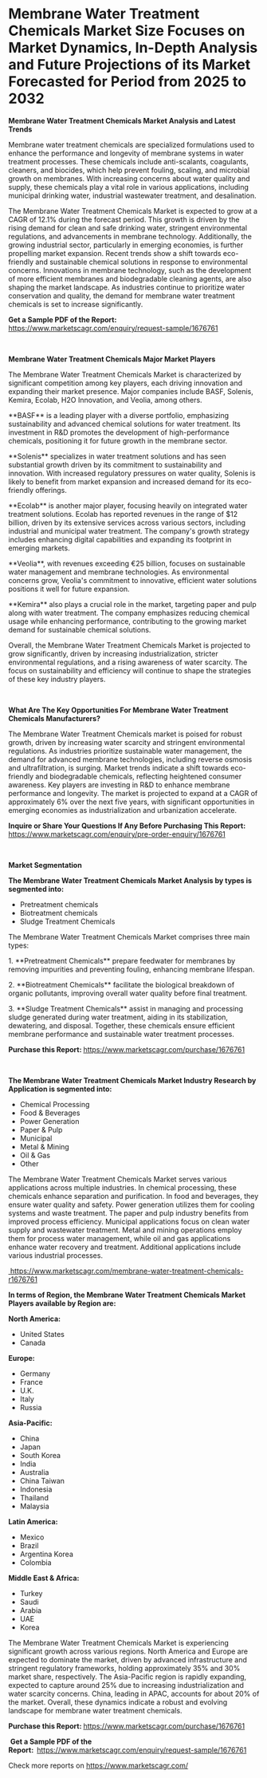 <p><h1>Membrane Water Treatment Chemicals Market Size Focuses on Market Dynamics, In-Depth Analysis and Future Projections of its Market Forecasted for Period from 2025 to 2032</h1></p><p><strong>Membrane Water Treatment Chemicals Market Analysis and Latest Trends</strong></p>
<p><p>Membrane water treatment chemicals are specialized formulations used to enhance the performance and longevity of membrane systems in water treatment processes. These chemicals include anti-scalants, coagulants, cleaners, and biocides, which help prevent fouling, scaling, and microbial growth on membranes. With increasing concerns about water quality and supply, these chemicals play a vital role in various applications, including municipal drinking water, industrial wastewater treatment, and desalination.</p><p>The Membrane Water Treatment Chemicals Market is expected to grow at a CAGR of 12.1% during the forecast period. This growth is driven by the rising demand for clean and safe drinking water, stringent environmental regulations, and advancements in membrane technology. Additionally, the growing industrial sector, particularly in emerging economies, is further propelling market expansion. Recent trends show a shift towards eco-friendly and sustainable chemical solutions in response to environmental concerns. Innovations in membrane technology, such as the development of more efficient membranes and biodegradable cleaning agents, are also shaping the market landscape. As industries continue to prioritize water conservation and quality, the demand for membrane water treatment chemicals is set to increase significantly.</p></p>
<p><strong>Get a Sample PDF of the Report:&nbsp;</strong> <a href="https://www.marketscagr.com/enquiry/request-sample/1676761?utm_campaign=3537&utm_medium=2&utm_source=Github&utm_content=ia&utm_term=24032025&utm_id=membrane-water-treatment-chemicals">https://www.marketscagr.com/enquiry/request-sample/1676761</a></p>
<p>&nbsp;</p>
<p><strong>Membrane Water Treatment Chemicals Major Market Players</strong></p>
<p><p>The Membrane Water Treatment Chemicals Market is characterized by significant competition among key players, each driving innovation and expanding their market presence. Major companies include BASF, Solenis, Kemira, Ecolab, H2O Innovation, and Veolia, among others.</p><p>**BASF** is a leading player with a diverse portfolio, emphasizing sustainability and advanced chemical solutions for water treatment. Its investment in R&D promotes the development of high-performance chemicals, positioning it for future growth in the membrane sector.</p><p>**Solenis** specializes in water treatment solutions and has seen substantial growth driven by its commitment to sustainability and innovation. With increased regulatory pressures on water quality, Solenis is likely to benefit from market expansion and increased demand for its eco-friendly offerings.</p><p>**Ecolab** is another major player, focusing heavily on integrated water treatment solutions. Ecolab has reported revenues in the range of $12 billion, driven by its extensive services across various sectors, including industrial and municipal water treatment. The company's growth strategy includes enhancing digital capabilities and expanding its footprint in emerging markets.</p><p>**Veolia**, with revenues exceeding €25 billion, focuses on sustainable water management and membrane technologies. As environmental concerns grow, Veolia's commitment to innovative, efficient water solutions positions it well for future expansion.</p><p>**Kemira** also plays a crucial role in the market, targeting paper and pulp along with water treatment. The company emphasizes reducing chemical usage while enhancing performance, contributing to the growing market demand for sustainable chemical solutions.</p><p>Overall, the Membrane Water Treatment Chemicals Market is projected to grow significantly, driven by increasing industrialization, stricter environmental regulations, and a rising awareness of water scarcity. The focus on sustainability and efficiency will continue to shape the strategies of these key industry players.</p></p>
<p>&nbsp;</p>
<p><strong>What Are The Key Opportunities For Membrane Water Treatment Chemicals Manufacturers?</strong></p>
<p><p>The Membrane Water Treatment Chemicals market is poised for robust growth, driven by increasing water scarcity and stringent environmental regulations. As industries prioritize sustainable water management, the demand for advanced membrane technologies, including reverse osmosis and ultrafiltration, is surging. Market trends indicate a shift towards eco-friendly and biodegradable chemicals, reflecting heightened consumer awareness. Key players are investing in R&D to enhance membrane performance and longevity. The market is projected to expand at a CAGR of approximately 6% over the next five years, with significant opportunities in emerging economies as industrialization and urbanization accelerate.</p></p>
<p><strong>Inquire or Share Your Questions If Any Before Purchasing This Report:</strong> <a href="https://www.marketscagr.com/enquiry/pre-order-enquiry/1676761?utm_campaign=3537&utm_medium=2&utm_source=Github&utm_content=ia&utm_term=24032025&utm_id=membrane-water-treatment-chemicals">https://www.marketscagr.com/enquiry/pre-order-enquiry/1676761</a></p>
<p>&nbsp;</p>
<p><strong>Market Segmentation</strong></p>
<p><strong>The Membrane Water Treatment Chemicals Market Analysis by types is segmented into:</strong></p>
<p><ul><li>Pretreatment chemicals</li><li>Biotreatment chemicals</li><li>Sludge Treatment Chemicals</li></ul></p>
<p><p>The Membrane Water Treatment Chemicals Market comprises three main types: </p><p>1. **Pretreatment Chemicals** prepare feedwater for membranes by removing impurities and preventing fouling, enhancing membrane lifespan.</p><p>2. **Biotreatment Chemicals** facilitate the biological breakdown of organic pollutants, improving overall water quality before final treatment.</p><p>3. **Sludge Treatment Chemicals** assist in managing and processing sludge generated during water treatment, aiding in its stabilization, dewatering, and disposal. Together, these chemicals ensure efficient membrane performance and sustainable water treatment processes.</p></p>
<p><strong>Purchase this Report:&nbsp;</strong><a href="https://www.marketscagr.com/purchase/1676761?utm_campaign=3537&utm_medium=2&utm_source=Github&utm_content=ia&utm_term=24032025&utm_id=membrane-water-treatment-chemicals">https://www.marketscagr.com/purchase/1676761</a></p>
<p>&nbsp;</p>
<p><strong>The Membrane Water Treatment Chemicals Market Industry Research by Application is segmented into:</strong></p>
<p><ul><li>Chemical Processing</li><li>Food & Beverages</li><li>Power Generation</li><li>Paper & Pulp</li><li>Municipal</li><li>Metal & Mining</li><li>Oil & Gas</li><li>Other</li></ul></p>
<p><p>The Membrane Water Treatment Chemicals Market serves various applications across multiple industries. In chemical processing, these chemicals enhance separation and purification. In food and beverages, they ensure water quality and safety. Power generation utilizes them for cooling systems and waste treatment. The paper and pulp industry benefits from improved process efficiency. Municipal applications focus on clean water supply and wastewater treatment. Metal and mining operations employ them for process water management, while oil and gas applications enhance water recovery and treatment. Additional applications include various industrial processes.</p></p>
<p><a href="https://www.marketscagr.com/membrane-water-treatment-chemicals-r1676761?utm_campaign=3537&utm_medium=2&utm_source=Github&utm_content=ia&utm_term=24032025&utm_id=membrane-water-treatment-chemicals">&nbsp;https://www.marketscagr.com/membrane-water-treatment-chemicals-r1676761</a></p>
<p><strong>In terms of Region, the Membrane Water Treatment Chemicals Market Players available by Region are:</strong></p>
<p>
    <p> <strong> North America: </strong>
        <ul>
            <li>United States</li>
            <li>Canada</li>
        </ul>
        </p> 
    <p> <strong> Europe: </strong>
        <ul>
            <li>Germany</li>
            <li>France</li>
            <li>U.K.</li>
            <li>Italy</li>
            <li>Russia</li>
        </ul>
        </p> 
    <p> <strong> Asia-Pacific: </strong>
        <ul>
            <li>China</li>
            <li>Japan</li>
            <li>South Korea</li>
            <li>India</li>
            <li>Australia</li>
            <li>China Taiwan</li>
            <li>Indonesia</li>
            <li>Thailand</li>
            <li>Malaysia</li>
        </ul>
        </p> 
    <p> <strong> Latin America: </strong>
        <ul>
            <li>Mexico</li>
            <li>Brazil</li>
            <li>Argentina Korea</li>
            <li>Colombia</li>
        </ul>
        </p> 
    <p> <strong> Middle East & Africa: </strong>
        <ul>
            <li>Turkey</li>
            <li>Saudi</li>
            <li>Arabia</li>
            <li>UAE</li>
            <li>Korea</li>
        </ul>
    </p>
    </p>
<p><p>The Membrane Water Treatment Chemicals Market is experiencing significant growth across various regions. North America and Europe are expected to dominate the market, driven by advanced infrastructure and stringent regulatory frameworks, holding approximately 35% and 30% market share, respectively. The Asia-Pacific region is rapidly expanding, expected to capture around 25% due to increasing industrialization and water scarcity concerns. China, leading in APAC, accounts for about 20% of the market. Overall, these dynamics indicate a robust and evolving landscape for membrane water treatment chemicals.</p></p>
<p><strong>Purchase this Report: </strong><a href="https://www.marketscagr.com/purchase/1676761?utm_campaign=3537&utm_medium=2&utm_source=Github&utm_content=ia&utm_term=24032025&utm_id=membrane-water-treatment-chemicals">https://www.marketscagr.com/purchase/1676761</a></p>
<p>&nbsp;<strong>Get a Sample PDF of the Report:&nbsp;&nbsp;</strong><a href="https://www.marketscagr.com/enquiry/request-sample/1676761?utm_campaign=3537&utm_medium=2&utm_source=Github&utm_content=ia&utm_term=24032025&utm_id=membrane-water-treatment-chemicals">https://www.marketscagr.com/enquiry/request-sample/1676761</a></p>
<p><strong></strong></p>
<p>Check more reports on <a href="https://www.marketscagr.com/?utm_campaign=3537&utm_medium=2&utm_source=Github&utm_content=ia&utm_term=24032025&utm_id=membrane-water-treatment-chemicals">https://www.marketscagr.com/</a></p>